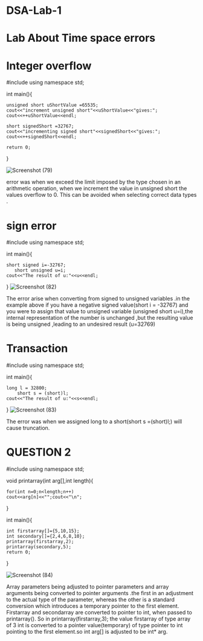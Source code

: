 # DSA-Lab-1
# Lab About Time space errors



 # Integer overflow



#include <iostream>
using namespace std;

int main(){

 	unsigned short uShortValue =65535;
 	cout<<"increment unsigned short"<<uShortValue<<"gives:";
 	cout<<++uShortValue<<endl;
 	
 	short signedShort =32767;
 	cout<<"incrementing signed short"<<signedShort<<"gives:";
 	cout<<++signedShort<<endl;
 	
 	return 0;
}

![Screenshot (79)](https://user-images.githubusercontent.com/64952843/93900587-3dfb6600-fcfe-11ea-89a4-10b7497925c3.png)

error was when we exceed the limit imposed by the type chosen in an arithmetic operation, when we increment the value in unsigned short the values overflow to 0. This can be avoided when selecting correct data types .

 # sign error
 
#include <iostream>
using namespace std;

int main(){

	short signed i=-32767;
       short unsigned u=i;
	cout<<"The result of u:"<<u<<endl;
}
![Screenshot (82)](https://user-images.githubusercontent.com/64952843/93899197-bcef9f00-fcfc-11ea-8ef7-826dd8a3c688.png)

The error arise when converting from signed to unsigned variables .in the example above if you have a negative signed value(short i = -32767) and you were to assign that value to unsigned  variable (unsigned short u=i),the internal representation of the number is unchanged ,but the  resulting value is being unsigned ,leading to an undesired result (u=32769)

 # Transaction

#include<iostream>
using namespace std;

int main(){

	long l = 32800;
        short s = (short)l;
	cout<<"The result of u:"<<s<<endl;
}
![Screenshot (83)](https://user-images.githubusercontent.com/64952843/93899777-56b74c00-fcfd-11ea-9f82-0411757726cb.png)

The error was when we assigned  long to a short(short s =(short)l;) will cause truncation. 



 # QUESTION 2
#include<iostream>
using namespace std;

void printarray(int arg[],int length){

	for(int n=0;n<length;n++)
	cout<<arg[n]<<"";cout<<"\n";
}

int main(){

	int firstarray[]={5,10,15};
	int secondary[]={2,4,6,8,10};
	printarray(firstarray,2);
	printarray(secondary,5);
	return 0;
}

![Screenshot (84)](https://user-images.githubusercontent.com/64952843/93898750-39ce4900-fcfc-11ea-931a-c7dc393e9752.png)

Array parameters being adjusted to pointer parameters and array arguments being converted to pointer arguments .the first in an adjustment to the actual type of the parameter, whereas the other is a standard conversion which introduces a temporary pointer to the first element. Firstarray and secondarray are converted to pointer to int, when passed to printarray(). So in printarray(firstarray,3); the value firstarray of type array of 3 int is converted to a pointer value(temporary) of type pointer to int pointing to the first element.so int arg[] is adjusted to be int* arg.
	

